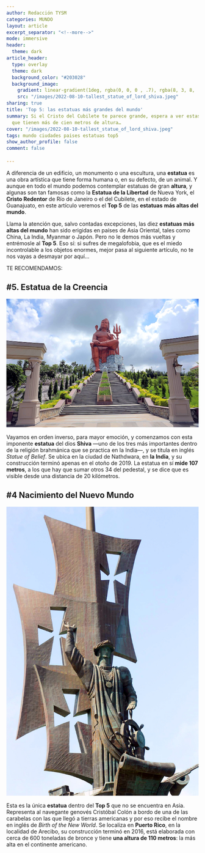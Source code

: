```yaml
---
author: Redacción TYSM
categories: MUNDO
layout: article
excerpt_separator: "<!--more-->"
mode: immersive
header:
  theme: dark
article_header:
  type: overlay
  theme: dark
  background_color: "#203028"
  background_image:
    gradient: linear-gradient(1deg, rgba(0, 0, 0 , .7), rgba(8, 3, 8, .9))
    src: "/images/2022-08-10-tallest_statue_of_lord_shiva.jpeg"
sharing: true
title: 'Top 5: las estatuas más grandes del mundo'
summary: Si el Cristo del Cubilete te parece grande, espera a ver estas construcciones
  que tienen más de cien metros de altura…
cover: "/images/2022-08-10-tallest_statue_of_lord_shiva.jpeg"
tags: mundo ciudades paises estatuas top5
show_author_profile: false
comment: false

---
```

A diferencia de un edificio, un monumento o una escultura, una **estatua** es una obra artística que tiene forma humana o, en su defecto, de un animal. Y aunque en todo el mundo podemos contemplar estatuas de gran **altura**, y algunas son tan famosas como la **Estatua de la Libertad** de Nueva York, el **Cristo Redentor** de Río de Janeiro o el del Cubilete, en el estado de Guanajuato, en este artículo veremos el **Top 5** de las **estatuas** **más altas del mundo**.

Llama la atención que, salvo contadas excepciones, las diez **estatuas más altas del mundo** han sido erigidas en países de Asia Oriental, tales como China, La India, Myanmar o Japón. Pero no le demos más vueltas y entrémosle al **Top 5**. Eso sí: si sufres de megalofobia, que es el miedo incontrolable a los objetos enormes, mejor pasa al siguiente artículo, no te nos vayas a desmayar por aquí…

TE RECOMENDAMOS:

## #5. Estatua de la Creencia

![](/images/2022-08-10-belief1.jpg)

Vayamos en orden inverso, para mayor emoción, y comenzamos con esta imponente **estatua** del dios **Shiva** —uno de los tres más importantes dentro de la religión brahmánica que se practica en la India—, y se titula en inglés _Statue of Belief_. Se ubica en la ciudad de Nathdwara, en **la India**, y su construcción terminó apenas en el otoño de 2019. La estatua en sí **mide 107 metros**, a los que hay que sumar otros 34 del pedestal, y se dice que es visible desde una distancia de 20 kilómetros.

## #4 Nacimiento del Nuevo Mundo

![](/images/2022-08-10-statue-5032604_1920.jpeg)

Esta es la única **estatua** dentro del **Top 5** que no se encuentra en Asia. Representa al navegante genovés Cristóbal Colón a bordo de una de las carabelas con las que llegó a tierras americanas y por eso recibe el nombre en inglés de _Birth of the New World_. Se localiza en **Puerto Rico**, en la localidad de Arecibo, su construcción terminó en 2016, está elaborada con cerca de 600 toneladas de bronce y tiene **una altura de 110 metros**: la más alta en el continente americano.